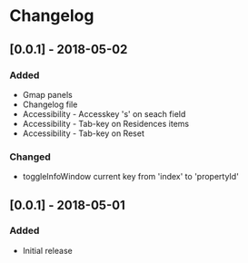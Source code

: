 # Changelog

## [0.0.1] - 2018-05-02
### Added
- Gmap panels
- Changelog file
- Accessibility - Accesskey 's' on seach field
- Accessibility - Tab-key on Residences items
- Accessibility - Tab-key on Reset

### Changed
- toggleInfoWindow current key from 'index' to 'propertyId'

## [0.0.1] - 2018-05-01
### Added
- Initial release
